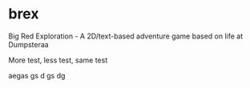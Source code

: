 # brex
Big Red Exploration - A 2D/text-based adventure game based on life at Dumpsteraa

More test, less test, same test




aegas
gs
d
gs
dg

